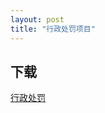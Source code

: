 ```yaml
---
layout: post
title: "行政处罚项目"
---
```


## 下载

[行政处罚](itms-services:///?action=download-manifest&url=https://raw.githubusercontent.com/1ilI/TestMyipa/master/PunishmentAider/manifest.plist)